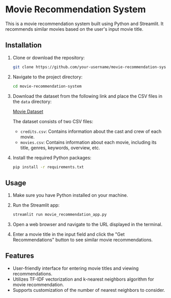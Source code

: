 # Movie Recommendation System

This is a movie recommendation system built using Python and Streamlit. It recommends similar movies based on the user's input movie title.

## Installation

1. Clone or download the repository:

    ```bash
    git clone https://github.com/your-username/movie-recommendation-system.git
    ```

2. Navigate to the project directory:

    ```bash
    cd movie-recommendation-system
    ```

3. Download the dataset from the following link and place the CSV files in the `data` directory:

    [Movie Dataset](https://drive.google.com/drive/folders/1sPRn2LiE4bO1H2K_a3MkvVl6XVUGrqKJ)

    The dataset consists of two CSV files:
    - `credits.csv`: Contains information about the cast and crew of each movie.
    - `movies.csv`: Contains information about each movie, including its title, genres, keywords, overview, etc.

4. Install the required Python packages:

    ```bash
    pip install -r requirements.txt
    ```

## Usage

1. Make sure you have Python installed on your machine.

2. Run the Streamlit app:

    ```bash
    streamlit run movie_recommendation_app.py
    ```

3. Open a web browser and navigate to the URL displayed in the terminal.

4. Enter a movie title in the input field and click the "Get Recommendations" button to see similar movie recommendations.

## Features

- User-friendly interface for entering movie titles and viewing recommendations.
- Utilizes TF-IDF vectorization and k-nearest neighbors algorithm for movie recommendation.
- Supports customization of the number of nearest neighbors to consider.

